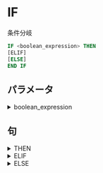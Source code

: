 # IF

条件分岐

```sql
IF <boolean_expression> THEN
[ELIF]
[ELSE]
END IF
```

## パラメータ

<details><summary>boolean_expression</summary>
</details>

## 句

<details><summary>THEN</summary>

```sql
THEN
    {<statement>;}
    [, ...]
```

</details>

<details><summary>ELIF</summary>

```sql
ELIF <boolean_expression> THEN
```

### パラメータ

<details><summary>boolean_expression</summary>
</details>

### 句

<details><summary>THEN</summary>

```sql
THEN
    {<statement>;}
    [, ...]
```

</details>

</details>

<details><summary>ELSE</summary>

```sql
ELSE
    {<statement>;}
    [, ...]
```

</details>
